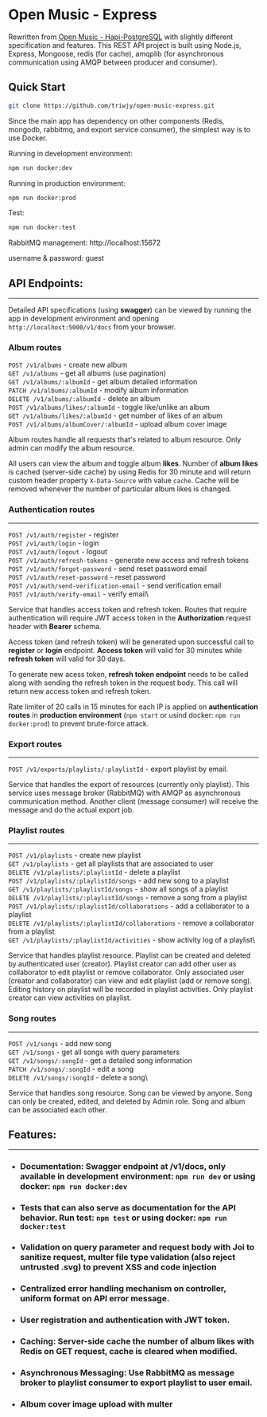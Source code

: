 # Open Music - Express

Rewritten from [Open Music - Hapi-PostgreSQL](https://github.com/triwjy/openMusic) with slightly different specification and features. This REST API project is built using Node.js, Express, Mongoose, redis (for cache), amqplib (for asynchronous communication using AMQP between producer and consumer).

## Quick Start

```bash
git clone https://github.com/triwjy/open-music-express.git
```

Since the main app has dependency on other components (Redis, mongodb, rabbitmq, and export service consumer), the simplest way is to use Docker.

Running in development environment:

```bash
npm run docker:dev
```

Running in production environment:

```bash
npm run docker:prod
```

Test:

```bash
npm run docker:test
```

RabbitMQ management: http://localhost:15672

username & password: guest

## API Endpoints:

---

Detailed API specifications (using **swagger**) can be viewed by running the app in development environment and opening `http://localhost:5000/v1/docs` from your browser.

### Album routes

`POST /v1/albums` - create new album\
`GET /v1/albums` - get all albums (use pagination)\
`GET /v1/albums/:albumId` - get album detailed information\
`PATCH /v1/albums/:albumId` - modify album information\
`DELETE /v1/albums/:albumId` - delete an album\
`POST /v1/albums/likes/:albumId` - toggle like/unlike an album\
`GET /v1/albums/likes/:albumId` - get number of likes of an album\
`POST /v1/albums/albumCover/:albumId` - upload album cover image

Album routes handle all requests that's related to album resource. Only admin can modify the album resource.

All users can view the album and toggle album **likes**. Number of **album likes** is cached (server-side cache) by using Redis for 30 minute and will return custom header property `X-Data-Source` with value `cache`. Cache will be removed whenever the number of particular album likes is changed.

### Authentication routes

---

`POST /v1/auth/register` - register\
`POST /v1/auth/login` - login\
`POST /v1/auth/logout` - logout\
`POST /v1/auth/refresh-tokens` - generate new access and refresh tokens\
`POST /v1/auth/forgot-password` - send reset password email\
`POST /v1/auth/reset-password` - reset password\
`POST /v1/auth/send-verification-email` - send verification email\
`POST /v1/auth/verify-email` - verify email\

Service that handles access token and refresh token. Routes that require authentication will require JWT access token in the **Authorization** request header with **Bearer** schema.

Access token (and refresh token) will be generated upon successful call to **register** or **login** endpoint. **Access token** will valid for 30 minutes while **refresh token** will valid for 30 days.

To generate new acess token, **refresh token endpoint** needs to be called along with sending the refresh token in the request body. This call will return new access token and refresh token.

Rate limiter of 20 calls in 15 minutes for each IP is applied on **authentication routes** in **production environment** (`npm start` or usind docker: `npm run docker:prod`) to prevent brute-force attack.

### Export routes

---

`POST /v1/exports/playlists/:playlistId` - export playlist by email.

Service that handles the export of resources (currently only playlist). This service uses message broker (RabbitMQ) with AMQP as asynchronous communication method. Another client (message consumer) will receive the message and do the actual export job.

### Playlist routes

---

`POST /v1/playlists` - create new playlist\
`GET /v1/playlists` - get all playlists that are associated to user\
`DELETE /v1/playlists/:playlistId` - delete a playlist\
`POST /v1/playlists/:playlistId/songs` - add new song to a playlist\
`GET /v1/playlists/:playlistId/songs` - show all songs of a playlist\
`DELETE /v1/playlists/:playlistId/songs` - remove a song from a playlist\
`POST /v1/playlists/:playlistId/collaborations` - add a collaborator to a playlist\
`DELETE /v1/playlists/:playlistId/collaborations` - remove a collaborator from a playlist\
`GET /v1/playlists/:playlistId/activities` - show activity log of a playlist\

Service that handles playlist resource. Playlist can be created and deleted by authenticated user (creator). Playlist creator can add other user as collaborator to edit playlist or remove collaborator. Only associated user (creator and collaborator) can view and edit playlist (add or remove song). Editing history on playlist will be recorded in playlist activities. Only playlist creator can view activities on playlist.

### Song routes

---

`POST /v1/songs` - add new song\
`GET /v1/songs` - get all songs with query parameters\
`GET /v1/songs/:songId` - get a detailed song information\
`PATCH /v1/songs/:songId` - edit a song\
`DELETE /v1/songs/:songId` - delete a song\

Service that handles song resource. Song can be viewed by anyone. Song can only be created, edited, and deleted by Admin role. Song and album can be associated each other.

## Features:

---

- ### Documentation: Swagger endpoint at /v1/docs, only available in development environment: `npm run dev` or using docker: `npm run docker:dev`

- ### Tests that can also serve as documentation for the API behavior. Run test: `npm test` or using docker: `npm run docker:test`

- ### Validation on query parameter and request body with Joi to sanitize request, multer file type validation (also reject untrusted .svg) to prevent XSS and code injection

- ### Centralized error handling mechanism on controller, uniform format on API error message.

- ### User registration and authentication with JWT token.

- ### Caching: Server-side cache the number of **album likes** with Redis on GET request, cache is cleared when modified.

- ### Asynchronous Messaging: Use RabbitMQ as message broker to playlist consumer to export playlist to user email.

- ### Album cover image upload with multer
